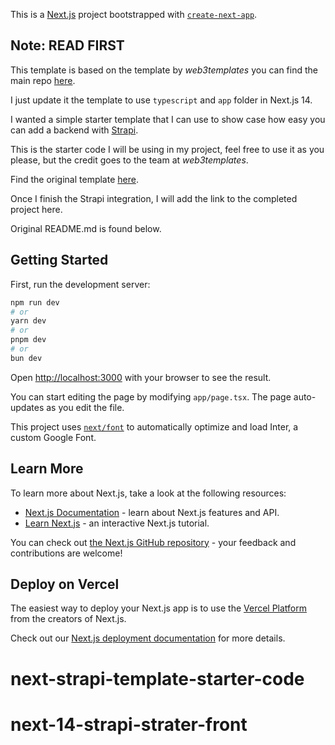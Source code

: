 This is a [Next.js](https://nextjs.org/) project bootstrapped with [`create-next-app`](https://github.com/vercel/next.js/tree/canary/packages/create-next-app).

## Note: READ FIRST

This template is based on the template by *web3templates* you can find the main repo [here](https://github.com/web3templates/nextly-template/).

I just update it the template to use `typescript` and `app` folder in Next.js 14. 

I wanted a simple starter template that I can use to show case how easy you can add a backend with [Strapi](https://strapi.io).

This is the starter code I will be using in my project, feel free to use it as you please, but the credit goes to the team at *web3templates*.  

Find the original template [here](https://github.com/web3templates/nextly-template/).

Once I finish the Strapi integration, I will add the link to the completed project here.

Original README.md is found below.

## Getting Started

First, run the development server:

```bash
npm run dev
# or
yarn dev
# or
pnpm dev
# or
bun dev
```

Open [http://localhost:3000](http://localhost:3000) with your browser to see the result.

You can start editing the page by modifying `app/page.tsx`. The page auto-updates as you edit the file.

This project uses [`next/font`](https://nextjs.org/docs/basic-features/font-optimization) to automatically optimize and load Inter, a custom Google Font.

## Learn More

To learn more about Next.js, take a look at the following resources:

- [Next.js Documentation](https://nextjs.org/docs) - learn about Next.js features and API.
- [Learn Next.js](https://nextjs.org/learn) - an interactive Next.js tutorial.

You can check out [the Next.js GitHub repository](https://github.com/vercel/next.js/) - your feedback and contributions are welcome!

## Deploy on Vercel

The easiest way to deploy your Next.js app is to use the [Vercel Platform](https://vercel.com/new?utm_medium=default-template&filter=next.js&utm_source=create-next-app&utm_campaign=create-next-app-readme) from the creators of Next.js.

Check out our [Next.js deployment documentation](https://nextjs.org/docs/deployment) for more details.
# next-strapi-template-starter-code
# next-14-strapi-strater-front
